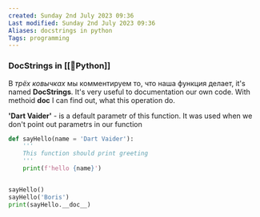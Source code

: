 ```yaml
---
created: Sunday 2nd July 2023 09:36
Last modified: Sunday 2nd July 2023 09:36
Aliases: docstrings in python
Tags: programming
---
```



### DocStrings in [[📙Python]]
В *трёх ковычках* мы комментируем то, что наша функция делает, it's named **DocStrings**. It's very useful to documentation our own code. With methoid **__doc__** I can find out, what this operation do.

**'Dart Vaider'** - is a default parametr of this function. It was used when we don't point out parametrs in our function
```python
def sayHello(name = 'Dart Vaider'):
    '''
    This function should print greeting
    '''
    print(f'hello {name}')


sayHello()
sayHello('Boris')
print(sayHello.__doc__)
```
